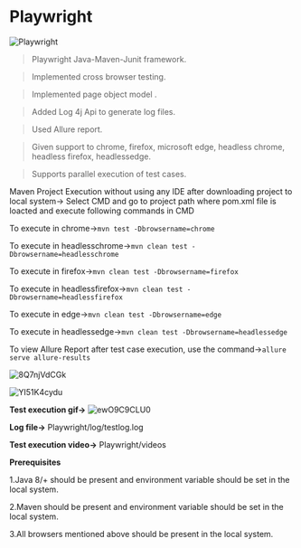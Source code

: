 # Playwright

![Playwright](https://user-images.githubusercontent.com/52770689/136776927-6fc1bf5d-bb11-4399-9b45-bcb4b7fe311f.png)

> Playwright Java-Maven-Junit framework. 

> Implemented cross browser testing. 

> Implemented page object model .

> Added Log 4j Api to generate log files.

> Used Allure report. 

> Given support to chrome, firefox, microsoft edge, headless chrome, headless firefox, headlessedge. 

> Supports parallel execution of test cases.

Maven Project Execution without using any IDE after downloading project to local system-> Select CMD and go to project path where pom.xml file is loacted and execute following commands in CMD

To execute in chrome->`mvn test -Dbrowsername=chrome`

To execute in headlesschrome->`mvn clean test -Dbrowsername=headlesschrome`

To execute in firefox->`mvn clean test -Dbrowsername=firefox`

To execute in headlessfirefox->`mvn clean test -Dbrowsername=headlessfirefox`

To execute in edge->`mvn clean test -Dbrowsername=edge`

To execute in headlessedge->`mvn clean test -Dbrowsername=headlessedge`

To view Allure Report after test case execution, use the command->`allure serve allure-results`

![8Q7njVdCGk](https://user-images.githubusercontent.com/52770689/137688801-d285cc87-bca8-4e37-be0f-877520a88355.png)

![YI51K4cydu](https://user-images.githubusercontent.com/52770689/137689188-92579862-05d4-4f6f-84b5-24df7066e830.png)

**Test execution gif->** ![ewO9C9CLU0](https://user-images.githubusercontent.com/52770689/138232179-2ae6bf3f-bf0a-4bb1-a531-3c7bf45a117a.gif)

**Log file->** Playwright/log/testlog.log

**Test execution video->** Playwright/videos

**Prerequisites**

1.Java 8/+ should be present and environment variable should be set in the local system.

2.Maven should be present and environment variable should be set in the local system.

3.All browsers mentioned above should be present in the local system.

